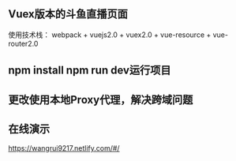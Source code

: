 ## Vuex版本的斗鱼直播页面
使用技术栈： webpack + vuejs2.0 + vuex2.0 + vue-resource + vue-router2.0

## npm install   npm run dev运行项目

## 更改使用本地Proxy代理，解决跨域问题

## 在线演示
https://wangrui9217.netlify.com/#/
